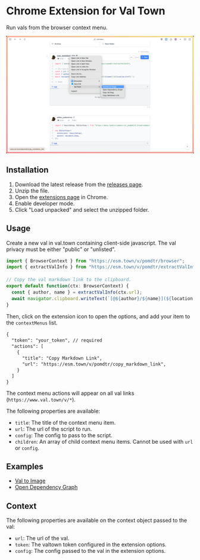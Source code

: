 # Chrome Extension for Val Town

Run vals from the browser context menu.

![demo](./doc/screenshot.png)

## Installation

1. Download the latest release from the [releases page](https://github.com/pomdtr/val-town-web-extension/releases/latest).
2. Unzip the file.
3. Open the [extensions page](chrome://extensions) in Chrome.
4. Enable developer mode.
5. Click "Load unpacked" and select the unzipped folder.

## Usage

Create a new val in val.town containing client-side javascript.
The val privacy must be either "public" or "unlisted".

```javascript
import { BrowserContext } from "https://esm.town/v/pomdtr/browser";
import { extractValInfo } from "https://esm.town/v/pomdtr/extractValInfo";

// Copy the val markdown link to the clipboard.
export default function(ctx: BrowserContext) {
  const { author, name } = extractValInfo(ctx.url);
  await navigator.clipboard.writeText(`[@${author}/${name}](${location.href})`);
}
```

Then, click on the extension icon to open the options, and add your item to the `contextMenus` list.

```jsonc
{
  "token": "your_token", // required
  "actions": [
    {
      "title": "Copy Markdown Link",
      "url": "https://esm.town/v/pomdtr/copy_markdown_link",
    }
  ]
}
```

The context menu actions will appear on all val links (`https://www.val.town/v/*`).

The following properties are available:

- `title`: The title of the context menu item.
- `url`: The url of the script to run.
- `config`: The config to pass to the script.
- `children`: An array of child context menu items. Cannot be used with `url` or `config`.

## Examples

- [Val to Image](https://esm.town/v/pomdtr/val2img)
- [Open Dependency Graph](https://esm.town/v/pomdtr/open_dependency_graph)

## Context

The following properties are available on the context object passed to the val:

- `url`: The url of the val.
- `token`: The valtown token configured in the extension options.
- `config`: The config passed to the val in the extension options.
